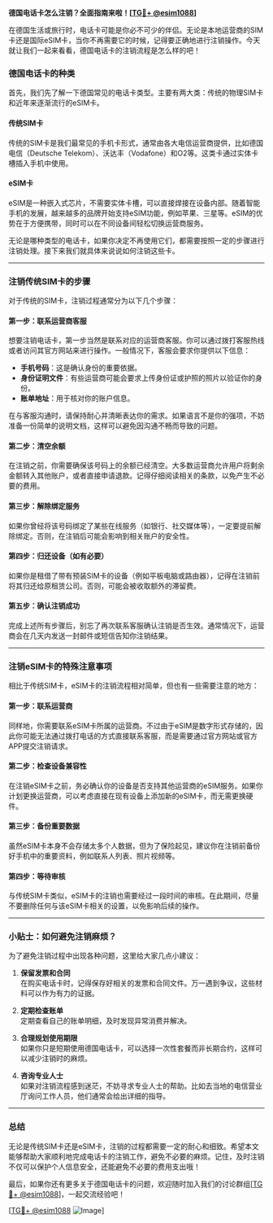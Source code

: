 **德国电话卡怎么注销？全面指南来啦！[[TG💪+ @esim1088](https://t.me/s/esim1088)]**

在德国生活或旅行时，电话卡可能是你必不可少的伴侣。无论是本地运营商的SIM卡还是国际eSIM卡，当你不再需要它的时候，记得要正确地进行注销操作。今天就让我们一起来看看，德国电话卡的注销流程是怎么样的吧！

### 德国电话卡的种类

首先，我们先了解一下德国常见的电话卡类型。主要有两大类：传统的物理SIM卡和近年来逐渐流行的eSIM卡。

#### 传统SIM卡
传统的SIM卡是我们最常见的手机卡形式，通常由各大电信运营商提供，比如德国电信（Deutsche Telekom）、沃达丰（Vodafone）和O2等。这类卡通过实体卡槽插入手机中使用。

#### eSIM卡
eSIM是一种嵌入式芯片，不需要实体卡槽，可以直接焊接在设备内部。随着智能手机的发展，越来越多的品牌开始支持eSIM功能，例如苹果、三星等。eSIM的优势在于方便携带，同时可以在不同设备间轻松切换运营商服务。

无论是哪种类型的电话卡，如果你决定不再使用它们，都需要按照一定的步骤进行注销处理。接下来我们就具体来说说如何注销这些卡。

---

### 注销传统SIM卡的步骤

对于传统的SIM卡，注销过程通常分为以下几个步骤：

#### 第一步：联系运营商客服
想要注销电话卡，第一步当然是联系对应的运营商客服。你可以通过拨打客服热线或者访问其官方网站来进行操作。一般情况下，客服会要求你提供以下信息：
- **手机号码**：这是确认身份的重要依据。
- **身份证明文件**：有些运营商可能会要求上传身份证或护照的照片以验证你的身份。
- **账单地址**：用于核对你的账户信息。

在与客服沟通时，请保持耐心并清晰表达你的需求。如果语言不是你的强项，不妨准备一份简单的说明文档，这样可以避免因沟通不畅而导致的问题。

#### 第二步：清空余额
在注销之前，你需要确保该号码上的余额已经清空。大多数运营商允许用户将剩余金额转入其他账户，或者直接申请退款。记得仔细阅读相关的条款，以免产生不必要的费用。

#### 第三步：解除绑定服务
如果你曾经将该号码绑定了某些在线服务（如银行、社交媒体等），一定要提前解除绑定。否则，在注销后可能会影响到相关账户的安全性。

#### 第四步：归还设备（如有必要）
如果你是租借了带有预装SIM卡的设备（例如平板电脑或路由器），记得在注销前将其归还给原租赁公司。否则，可能会被收取额外的滞留费。

#### 第五步：确认注销成功
完成上述所有步骤后，别忘了再次联系客服确认注销是否生效。通常情况下，运营商会在几天内发送一封邮件或短信告知你注销结果。

---

### 注销eSIM卡的特殊注意事项

相比于传统SIM卡，eSIM卡的注销流程相对简单，但也有一些需要注意的地方：

#### 第一步：联系运营商
同样地，你需要联系eSIM卡所属的运营商。不过由于eSIM是数字形式存储的，因此你可能无法通过拨打电话的方式直接联系客服，而是需要通过官方网站或官方APP提交注销请求。

#### 第二步：检查设备兼容性
在注销eSIM卡之前，务必确认你的设备是否支持其他运营商的eSIM服务。如果你计划更换运营商，可以考虑直接在现有设备上添加新的eSIM卡，而无需更换硬件。

#### 第三步：备份重要数据
虽然eSIM卡本身不会存储太多个人数据，但为了保险起见，建议你在注销前备份好手机中的重要资料，例如联系人列表、照片视频等。

#### 第四步：等待审核
与传统SIM卡类似，eSIM卡的注销也需要经过一段时间的审核。在此期间，尽量不要删除任何与该eSIM卡相关的设置，以免影响后续的操作。

---

### 小贴士：如何避免注销麻烦？

为了避免注销过程中出现各种问题，这里给大家几点小建议：

1. **保留发票和合同**  
   在购买电话卡时，记得保存好相关的发票和合同文件。万一遇到争议，这些材料可以作为有力的证据。

2. **定期检查账单**  
   定期查看自己的账单明细，及时发现异常消费并解决。

3. **合理规划使用期限**  
   如果你只是短期使用德国电话卡，可以选择一次性套餐而非长期合约，这样可以减少注销时的麻烦。

4. **咨询专业人士**  
   如果对注销流程感到迷茫，不妨寻求专业人士的帮助。比如去当地的电信营业厅询问工作人员，他们通常会给出详细的指导。

---

### 总结

无论是传统SIM卡还是eSIM卡，注销的过程都需要一定的耐心和细致。希望本文能够帮助大家顺利地完成电话卡的注销工作，避免不必要的麻烦。记住，及时注销不仅可以保护个人信息安全，还能避免不必要的费用支出哦！

最后，如果你还有更多关于德国电话卡的问题，欢迎随时加入我们的讨论群组[[TG💪+ @esim1088](https://t.me/s/esim1088)]，一起交流经验吧！

[[TG💪+ @esim1088](https://t.me/s/esim1088) ![Image](https://i.postimg.cc/4NQfJmqS/Snipaste-2025-05-13-00-14-12.png)]